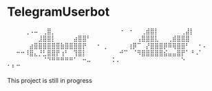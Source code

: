 # TelegramUserbot

⠀⠀⠀⠀⢀⠠⠤⠀⢀⣿⡀⠀⠀⠀⠀⠀⠀⠀⠀⠀⠀⠀⠀
⠀⠀⠐⠀⠐⠀⠀⢀⣾⣿⡇⠀⠀⠀⠀⠀⢀⣼⡇⠀⠀⠀⠀
⠀⠀⠀⠀⠀⠀⠀⣸⣿⣿⡇⠀⠀⠀⠀⣴⣿⣿⠃⠀⠀⠀⠀
⠀⠀⠀⠀⠀⠀⢠⣿⣿⣿⣇⠀⠀⢀⣾⣿⣿⣿⠀⠀⠀⠀⠀
⠀⠀⠀⠀⠀⣴⣿⣿⣿⣿⣿⣿⣷⣿⣿⣿⣿⡟⠀⠀⠐⠀⡀
⠀⠀⠀⠀⢰⡿⠉⠀⡜⣿⣿⣿⡿⠿⢿⣿⣿⠃⠀⠀⠂⠄⠀
⠀⠀⠒⠒⠸⣿⣄⡘⣃⣿⣿⡟⢰⠃⠀⢹⣿⡇⠀⠀⠀⠀⠀
⠀⠀⠚⠉⠀⠈⠻⣿⣿⣿⣿⣿⣮⣤⣤⣿⡟⠁⠘⠠⠁⠀⠀
⠀⠀⠀⠀⠀⠀⠀⠀⠈⠙⠛⠛⠛⠛⠛⠁⠀⠒⠤⠀⠀⠀⠀
⠨⠠⠀⠀⠀⠀⠀⠀⠀⠀⠀⠀⠀⠀⠀⠀⠑⠀⠀⠀⠀⠀⠀
⠁⠃⠉⠀⠀⠀⠀⠀⠀⠀⠀⠀⠀⠀⠀⠀⠀⠀⠀⠀⠀⠀⠀

 This project is still in progress
